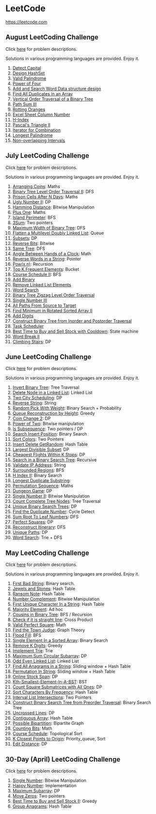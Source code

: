 # LeetCode

https://leetcode.com

## August LeetCoding Challenge
Click [here](https://leetcode.com/explore/challenge/card/august-leetcoding-challenge/) for problem descriptions.

Solutions in various programming languages are provided. Enjoy it.

1. [Detect Capital](https://github.com/AlgoStudyGroup/Leetcode/tree/master/August-LeetCoding-Challenge/01-Detect-Capital)
2. [Design HashSet](https://github.com/AlgoStudyGroup/Leetcode/tree/master/August-LeetCoding-Challenge/02-Design-HashSet)
3. [Valid Palindrome](https://github.com/AlgoStudyGroup/Leetcode/tree/master/August-LeetCoding-Challenge/03-Valid-Palindrome)
4. [Power of Four](https://github.com/AlgoStudyGroup/Leetcode/tree/master/August-LeetCoding-Challenge/04-Power-of-Four)
5. [Add and Search Word Data structure design](https://github.com/AlgoStudyGroup/Leetcode/tree/master/August-LeetCoding-Challenge/05-Add-and-Search-Word-Data-structure-design)
6. [Find All Duplicates in an Array](https://github.com/AlgoStudyGroup/Leetcode/tree/master/August-LeetCoding-Challenge/06-Find-All-Duplicates-in-an-Array)
7. [Vertical Order Traversal of a Binary Tree](https://github.com/AlgoStudyGroup/Leetcode/tree/master/August-LeetCoding-Challenge/07-Vertical-Order-Traversal-of-a-Binary-Tree)
8. [Path Sum III](https://github.com/AlgoStudyGroup/Leetcode/tree/master/August-LeetCoding-Challenge/08-Path-Sum-III)
9. [Rotting Oranges](https://github.com/AlgoStudyGroup/Leetcode/tree/master/August-LeetCoding-Challenge/09-Rotting-Oranges)
10. [Excel Sheet Column Number](https://github.com/AlgoStudyGroup/Leetcode/tree/master/August-LeetCoding-Challenge/10-Excel-Sheet-Column-Number)
11. [H-Index](https://github.com/AlgoStudyGroup/Leetcode/tree/master/August-LeetCoding-Challenge/11-H-Index)
12. [Pascal's Triangle II](https://github.com/AlgoStudyGroup/Leetcode/tree/master/August-LeetCoding-Challenge/12-Pascals-Triangle-II)
13. [Iterator for Combination](https://github.com/AlgoStudyGroup/Leetcode/tree/master/August-LeetCoding-Challenge/13-Iterator-for-Combination)
14. [Longest Palindrome](https://github.com/AlgoStudyGroup/Leetcode/tree/master/August-LeetCoding-Challenge/14-Longest-Palindrome)
15. [Non-overlapping Intervals](https://github.com/AlgoStudyGroup/Leetcode/tree/master/August-LeetCoding-Challenge/15-Non-overlapping-Intervals)

## July LeetCoding Challenge
Click [here](https://leetcode.com/explore/featured/card/july-leetcoding-challenge/) for problem descriptions.

Solutions in various programming languages are provided. Enjoy it.

1. [Arranging Coins](https://github.com/AlgoStudyGroup/Leetcode/tree/master/July-LeetCoding-Challenge/01-Arranging-Coins): Maths
2. [Binary Tree Level Order Traversal II](https://github.com/AlgoStudyGroup/Leetcode/tree/master/July-LeetCoding-Challenge/02-Binary-Tree-Level-Order-Traversal-II): DFS
3. [Prison Cells After N Days](https://github.com/AlgoStudyGroup/Leetcode/tree/master/July-LeetCoding-Challenge/03-Prison-Cells-After-N-Days): Maths
4. [Ugly Number II](https://github.com/AlgoStudyGroup/Leetcode/tree/master/July-LeetCoding-Challenge/04-Ugly-Number-II): DP
5. [Hamming Distance](https://github.com/AlgoStudyGroup/Leetcode/tree/master/July-LeetCoding-Challenge/05-Hamming-Distance): Bitwise Manipulation
6. [Plus One](https://github.com/AlgoStudyGroup/Leetcode/tree/master/July-LeetCoding-Challenge/06-Plus-One): Maths
7. [Island Perimeter](https://github.com/AlgoStudyGroup/Leetcode/tree/master/July-LeetCoding-Challenge/07-Island-Perimeter): BFS
8. [3Sum](https://github.com/AlgoStudyGroup/Leetcode/tree/master/July-LeetCoding-Challenge/08-3Sum): Two pointers
9. [Maximum Width of Binary Tree](https://github.com/AlgoStudyGroup/Leetcode/tree/master/July-LeetCoding-Challenge/09-Maximum-Width-of-Binary-Tree): DFS
10. [Flatten a Multilevel Doubly Linked List](https://github.com/AlgoStudyGroup/Leetcode/tree/master/July-LeetCoding-Challenge/10-Flatten-a-Multilevel-Doubly-Linked-List): Queue
11. [Subsets](https://github.com/AlgoStudyGroup/Leetcode/tree/master/July-LeetCoding-Challenge/11-Subsets): DP
12. [Reverse Bits](https://github.com/AlgoStudyGroup/Leetcode/tree/master/July-LeetCoding-Challenge/12-Reverse-Bits): Bitwise
13. [Same Tree](https://github.com/AlgoStudyGroup/Leetcode/tree/master/July-LeetCoding-Challenge/13-Same-Tree): DFS
14. [Angle Between Hands of a Clock](https://github.com/AlgoStudyGroup/Leetcode/tree/master/July-LeetCoding-Challenge/14-Angle-Between-Hands-of-a-Clock): Math
15. [Reverse Words in a String](https://github.com/AlgoStudyGroup/Leetcode/tree/master/July-LeetCoding-Challenge/15-Reverse-Words-in-a-String): Pointer
16. [Pow(x,n)](https://github.com/AlgoStudyGroup/Leetcode/tree/master/July-LeetCoding-Challenge/16-Pow(x,n)): Recursion
17. [Top K Frequent Elements](https://github.com/AlgoStudyGroup/Leetcode/tree/master/July-LeetCoding-Challenge/17-Top-K-Frequent-Elements): Bucket
18. [Course Schedule II](https://github.com/AlgoStudyGroup/Leetcode/tree/master/July-LeetCoding-Challenge/18-Course-Schedule-II): BFS
19. [Add Binary](https://github.com/AlgoStudyGroup/Leetcode/tree/master/July-LeetCoding-Challenge/19-Add-Binary)
20. [Remove Linked List Elements](https://github.com/AlgoStudyGroup/Leetcode/tree/master/July-LeetCoding-Challenge/20-Remove-Linked-List-Elements)
21. [Word Search](https://github.com/AlgoStudyGroup/Leetcode/tree/master/July-LeetCoding-Challenge/21-Word-Search)
22. [Binary Tree Zigzag Level Order Traversal](https://github.com/AlgoStudyGroup/Leetcode/tree/master/July-LeetCoding-Challenge/22-Binary-Tree-Zigzag-Level-Order-Traversal)
23. [Single Number III](https://github.com/AlgoStudyGroup/Leetcode/tree/master/July-LeetCoding-Challenge/23-Single-Number-III)
24. [All Paths From Source to Target](https://github.com/AlgoStudyGroup/Leetcode/tree/master/July-LeetCoding-Challenge/24-All-Paths-From-Source-to-Target)
25. [Find Minimum in Rotated Sorted Array II](https://github.com/AlgoStudyGroup/Leetcode/tree/master/July-LeetCoding-Challenge/25-Find-Minimum-in-Rotated-Sorted-Array-II)
26. [Add Digits](https://github.com/AlgoStudyGroup/Leetcode/tree/master/July-LeetCoding-Challenge/26-Add-Digits)
27. [Construct Binary Tree from Inorder and Postorder Traversal](https://github.com/AlgoStudyGroup/Leetcode/tree/master/July-LeetCoding-Challenge/27-Construct-Binary-Tree-from-Inorder-and-Postorder-Traversal)
28. [Task Scheduler](https://github.com/AlgoStudyGroup/Leetcode/tree/master/July-LeetCoding-Challenge/28-Task-Scheduler)
29. [Best Time to Buy and Sell Stock with Cooldown](https://github.com/AlgoStudyGroup/Leetcode/tree/master/July-LeetCoding-Challenge/29-Best-Time-to-Buy-and-Sell-Stock-with-Cooldown): State machine
30. [Word Break II](https://github.com/AlgoStudyGroup/Leetcode/tree/master/July-LeetCoding-Challenge/30-Word-Break-II)
31. [Climbing Stairs](https://github.com/AlgoStudyGroup/Leetcode/tree/master/July-LeetCoding-Challenge/31-Climbing-Stairs): DP


## June LeetCoding Challenge
Click [here](https://leetcode.com/explore/challenge/card/june-leetcoding-challenge/) for problem descriptions.

Solutions in various programming languages are provided. Enjoy it.

1. [Invert Binary Tree](https://github.com/AlgoStudyGroup/Leetcode/tree/master/June-LeetCoding-Challenge/01-Invert-Binary-Tree): Tree Traversal
2. [Delete Node in a Linked List](https://github.com/AlgoStudyGroup/Leetcode/tree/master/June-LeetCoding-Challenge/02-Delete-Node-In-A-Linked-List): Linked List
3. [Two City Scheduling](https://github.com/AlgoStudyGroup/Leetcode/tree/master/June-LeetCoding-Challenge/03-Two-City-Scheduling): DP
4. [Reverse String](https://github.com/AlgoStudyGroup/Leetcode/tree/master/June-LeetCoding-Challenge/04-Reverse-String): String
5. [Random Pick With Weight](https://github.com/AlgoStudyGroup/Leetcode/tree/master/June-LeetCoding-Challenge/05-Random-Pick-With-Weight): Binary Search + Probability
6. [Queue Reconstruction by Height](https://github.com/AlgoStudyGroup/Leetcode/tree/master/June-LeetCoding-Challenge/06-Queue-Reconstruction-By-Height): Greedy
7. [Coin Change 2](https://github.com/AlgoStudyGroup/Leetcode/tree/master/June-LeetCoding-Challenge/07-Coin-Change-2): DP
8. [Power of Two](https://github.com/AlgoStudyGroup/Leetcode/tree/master/June-LeetCoding-Challenge/08-Power-Of-Two): Bitwise manipulation
9. [Is Subsequence](https://github.com/AlgoStudyGroup/Leetcode/blob/master/June-LeetCoding-Challenge/09-Is-Subsequence): Two pointers / DP
10. [Search Insert Position](https://github.com/AlgoStudyGroup/Leetcode/tree/master/June-LeetCoding-Challenge/10-Search-Insert-Position): Binary Search
11. [Sort Colors](https://github.com/AlgoStudyGroup/Leetcode/tree/master/June-LeetCoding-Challenge/11-Sort-Colors): Two Pointers
12. [Insert Delete GetRandom](https://github.com/AlgoStudyGroup/Leetcode/tree/master/June-LeetCoding-Challenge/12-Insert-Delete-GetRandom): Hash Table
13. [Largest Divisible Subset](https://github.com/AlgoStudyGroup/Leetcode/tree/master/June-LeetCoding-Challenge/13-Largest-Divisible-Subset): DP
14. [Cheapest Flights Within K Stops](https://github.com/AlgoStudyGroup/Leetcode/tree/master/June-LeetCoding-Challenge/14-Cheapest-Flights-Within-K-Stops): DP
15. [Search in a Binary Search Tree](https://github.com/AlgoStudyGroup/Leetcode/tree/master/June-LeetCoding-Challenge/15-Search-In-A-Binary-Search-Tree): Recursive
16. [Validate IP Address](https://github.com/AlgoStudyGroup/Leetcode/tree/master/June-LeetCoding-Challenge/16-Validate-IP-Address): String
17. [Surrounded Regions](https://github.com/AlgoStudyGroup/Leetcode/tree/master/June-LeetCoding-Challenge/17-Surrounded-Regions): BFS
18. [H Index II](https://github.com/AlgoStudyGroup/Leetcode/tree/master/June-LeetCoding-Challenge/18-H-Index-II): Binary Search
19. [Longest Duplicate Substring]():  
20. [Permutation Sequence](https://github.com/AlgoStudyGroup/Leetcode/tree/master/June-LeetCoding-Challenge/20-Permutation-Sequence): Maths
21. [Dungeon Game](https://github.com/AlgoStudyGroup/Leetcode/tree/master/June-LeetCoding-Challenge/21-Dungeon-Game): DP
22. [Single Number II](https://github.com/AlgoStudyGroup/Leetcode/tree/master/June-LeetCoding-Challenge/22-Single-Number-II): Bitwise Manipulation
23. [Count Complete Tree Nodes](https://github.com/AlgoStudyGroup/Leetcode/tree/master/June-LeetCoding-Challenge/23-Count-Complete-Tree-Nodes): Tree Traversal
24. [Unique Binary Search Trees](https://github.com/AlgoStudyGroup/Leetcode/tree/master/June-LeetCoding-Challenge/24-Unique-Binary-Search-Trees): DP
25. [Find the Duplicate Number](https://github.com/AlgoStudyGroup/Leetcode/tree/master/June-LeetCoding-Challenge/25-Find-the-Duplicate-Number): Cycle Detect
26. [Sum Root To Leaf Numbers](https://github.com/AlgoStudyGroup/Leetcode/tree/master/June-LeetCoding-Challenge/26-Sum-Root-to-Leaf-Numbers): DFS
27. [Perfect Squares](https://github.com/AlgoStudyGroup/Leetcode/tree/master/June-LeetCoding-Challenge/27-Perfect-Squares): DP
28. [Reconstruct Itinerary](https://github.com/AlgoStudyGroup/Leetcode/tree/master/June-LeetCoding-Challenge/28-Reconstruct-Itinerary): DFS
29. [Unique Paths](https://github.com/AlgoStudyGroup/Leetcode/tree/master/June-LeetCoding-Challenge/29-Unique-Paths): DP
30. [Word Search](https://github.com/AlgoStudyGroup/Leetcode/tree/master/June-LeetCoding-Challenge/30-Word-Search-II): Trie + DFS


## May LeetCoding Challenge

Click [here](https://leetcode.com/explore/featured/card/may-leetcoding-challenge/) for problem descriptions.

Solutions in various programming languages are provided. Enjoy it. 

1. [First Bad String](https://github.com/AlgoStudyGroup/Leetcode/tree/master/May-LeetCoding-Challenge/01-First-Bad-Version): Binary search.
2. [Jewels and Stones](https://github.com/AlgoStudyGroup/Leetcode/tree/master/May-LeetCoding-Challenge/02-Jewels-And-Stones): Hash Table
3. [Ransom Note](https://github.com/AlgoStudyGroup/Leetcode/tree/master/May-LeetCoding-Challenge/03-Ransom-Note): Hash Table
4. [Number Complement](https://github.com/AlgoStudyGroup/Leetcode/tree/master/May-LeetCoding-Challenge/04-Number-Complement): Bitwise Manipulation
5. [First Unique Character In a String](https://github.com/AlgoStudyGroup/Leetcode/tree/master/May-LeetCoding-Challenge/05-First-Unique-Character-In-A-String): Hash Table
6. [Majority Element](https://github.com/AlgoStudyGroup/Leetcode/tree/master/May-LeetCoding-Challenge/06-Majority-Element): Ad hoc
7. [Cousins in Binary Tree](https://github.com/AlgoStudyGroup/Leetcode/tree/master/May-LeetCoding-Challenge/07-Cousins-In-Binary-Tree): BFS / 
Recursion 
8. [Check if it is straight line](https://github.com/AlgoStudyGroup/Leetcode/tree/master/May-LeetCoding-Challenge/08-Check-If-It-Is-A-Straight-Line): Cross Product
9. [Valid Perfect Square](https://github.com/AlgoStudyGroup/Leetcode/tree/master/May-LeetCoding-Challenge/09-Valid-Perfect-Square): Math
10. [Find the Town Judge](https://github.com/AlgoStudyGroup/Leetcode/tree/master/May-LeetCoding-Challenge/10-Find-The-Town-Judge): Graph Theory 
11. [Flood Fill](https://github.com/AlgoStudyGroup/Leetcode/tree/master/May-LeetCoding-Challenge/11-Flood-Fill): BFS
12. [Single Element In a Sorted Array](https://github.com/AlgoStudyGroup/Leetcode/tree/master/May-LeetCoding-Challenge/12-Single-Element-In-A-Sorted-Array): Binary Search
13. [Remove K Digits](https://github.com/AlgoStudyGroup/Leetcode/tree/master/May-LeetCoding-Challenge/13-Remove-K-Digits): Greedy
14. [Implement Trie](https://github.com/AlgoStudyGroup/Leetcode/tree/master/May-LeetCoding-Challenge/14-Implement-Trie): Trie
15. [Maximum Sum Circular Subarray](https://github.com/AlgoStudyGroup/Leetcode/tree/master/May-LeetCoding-Challenge/15-Maximum-Sum-Circular-Subarray): DP
16. [Odd Even Linked List](https://github.com/AlgoStudyGroup/Leetcode/tree/master/May-LeetCoding-Challenge/16-Odd-Even-Linked-List): Linked List
17. [Find All Anagrams in a String](https://github.com/AlgoStudyGroup/Leetcode/tree/master/May-LeetCoding-Challenge/17-Find-All-Anagrams-In-A-String): Sliding window + Hash Table
18. [Permutation In String](https://github.com/AlgoStudyGroup/Leetcode/tree/master/May-LeetCoding-Challenge/18-Permutation-In-String): Sliding window + Hash Table
19. [Online Stock Span](https://github.com/AlgoStudyGroup/Leetcode/tree/master/May-LeetCoding-Challenge/19-Online-Stock-Span): DP
20. [Kth-Smallest-Element-In-A-BST](https://github.com/AlgoStudyGroup/Leetcode/tree/master/May-LeetCoding-Challenge/20-Kth-Smallest-Element-In-A-BST): BST
21. [Count Square Submatrices with All Ones](https://github.com/AlgoStudyGroup/Leetcode/tree/master/May-LeetCoding-Challenge/21-Count-Square-Submatrices-With-All-Ones): DP
22. [Sort Characters By Frequency](https://github.com/AlgoStudyGroup/Leetcode/tree/master/May-LeetCoding-Challenge/22-Sort-Characters-By-Frequency): Hash Table
23. [Interval List Intersections](https://github.com/AlgoStudyGroup/Leetcode/tree/master/May-LeetCoding-Challenge/23-Interval-List-Intersections): Two Pointers
24. [Construct Binary Search Tree from Preorder Traversal](https://github.com/AlgoStudyGroup/Leetcode/tree/master/May-LeetCoding-Challenge/24-Construct-Binary-Search-Tree-From-Preorder-Traversal): Binary Search Tree
25. [Uncrossed Lines](https://github.com/AlgoStudyGroup/Leetcode/tree/master/May-LeetCoding-Challenge/25-Uncrossed-Lines): DP
26. [Contiguous Array](https://github.com/AlgoStudyGroup/Leetcode/tree/master/May-LeetCoding-Challenge/26-Contiguous-Array): Hash Table
27. [Possible Bipartition](https://github.com/AlgoStudyGroup/Leetcode/tree/master/May-LeetCoding-Challenge/27-Possible-Bipartition): Bipartite Graph
28. [Counting Bits](https://github.com/AlgoStudyGroup/Leetcode/tree/master/May-LeetCoding-Challenge/28-Counting-Bits): Math
29.	[Course Schedule](https://github.com/AlgoStudyGroup/Leetcode/tree/master/May-LeetCoding-Challenge/29-Course-Schedule): Topological Sort
30. [K Closest Points to Origin](https://github.com/AlgoStudyGroup/Leetcode/tree/master/May-LeetCoding-Challenge/30-K-Closest-Points-To-Origin): Priority_queue, Sort
31. [Edit Distance](https://github.com/AlgoStudyGroup/Leetcode/tree/master/May-LeetCoding-Challenge/31-Edit-Distance): DP

## 30-Day (April) LeetCoding Challenge

Click [here](https://leetcode.com/explore/challenge/card/30-day-leetcoding-challenge/) for problem descriptions.

1. [Single Number](https://github.com/AlgoStudyGroup/Leetcode/tree/master/30-Day-Leetcoding-Challenge/01-Single-Number): Bitwise Manipulation
2. [Happy Number](https://github.com/AlgoStudyGroup/Leetcode/blob/master/30-Day-Leetcoding-Challenge/02-Happy-Number): Implementation
3. [Maximum Subarray](https://github.com/AlgoStudyGroup/Leetcode/blob/master/30-Day-Leetcoding-Challenge/03-Maximum-Subarray): DP
4. [Move Zeros](https://github.com/AlgoStudyGroup/Leetcode/blob/master/30-Day-Leetcoding-Challenge/04-Move-Zeros): Two pointers
5. [Best Time to Buy and Sell Stock II](https://github.com/AlgoStudyGroup/Leetcode/tree/master/30-Day-Leetcoding-Challenge/05-Best-Time-To-Buy-And-Sell-Stock-II): Greedy
6. [Group Anagrams](https://github.com/AlgoStudyGroup/Leetcode/tree/master/30-Day-Leetcoding-Challenge/06-Group-Anagrams): Hash Table
